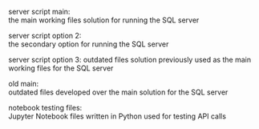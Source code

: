 server script main:  
the main working files solution for running the SQL server

server script option 2:  
the secondary option for running the SQL server

server script option 3:
outdated files solution previously used as the main working files for the SQL server

old main:  
outdated files developed over the main solution for the SQL server

notebook testing files:  
Jupyter Notebook files written in Python used for testing API calls

